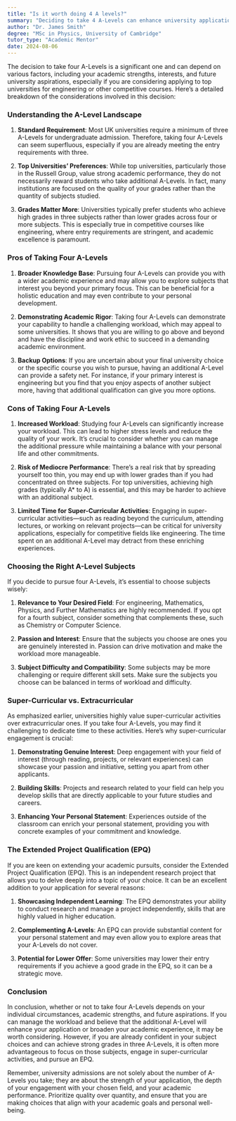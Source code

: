 ```yaml
---
title: "Is it worth doing 4 A levels?"
summary: "Deciding to take 4 A-Levels can enhance university applications, especially for competitive courses, but isn't necessary for most universities."
author: "Dr. James Smith"
degree: "MSc in Physics, University of Cambridge"
tutor_type: "Academic Mentor"
date: 2024-08-06
---
```


The decision to take four A-Levels is a significant one and can depend on various factors, including your academic strengths, interests, and future university aspirations, especially if you are considering applying to top universities for engineering or other competitive courses. Here’s a detailed breakdown of the considerations involved in this decision:

### Understanding the A-Level Landscape

1. **Standard Requirement**:
   Most UK universities require a minimum of three A-Levels for undergraduate admission. Therefore, taking four A-Levels can seem superfluous, especially if you are already meeting the entry requirements with three.

2. **Top Universities’ Preferences**:
   While top universities, particularly those in the Russell Group, value strong academic performance, they do not necessarily reward students who take additional A-Levels. In fact, many institutions are focused on the quality of your grades rather than the quantity of subjects studied.

3. **Grades Matter More**:
   Universities typically prefer students who achieve high grades in three subjects rather than lower grades across four or more subjects. This is especially true in competitive courses like engineering, where entry requirements are stringent, and academic excellence is paramount.

### Pros of Taking Four A-Levels

1. **Broader Knowledge Base**:
   Pursuing four A-Levels can provide you with a wider academic experience and may allow you to explore subjects that interest you beyond your primary focus. This can be beneficial for a holistic education and may even contribute to your personal development.

2. **Demonstrating Academic Rigor**:
   Taking four A-Levels can demonstrate your capability to handle a challenging workload, which may appeal to some universities. It shows that you are willing to go above and beyond and have the discipline and work ethic to succeed in a demanding academic environment.

3. **Backup Options**:
   If you are uncertain about your final university choice or the specific course you wish to pursue, having an additional A-Level can provide a safety net. For instance, if your primary interest is engineering but you find that you enjoy aspects of another subject more, having that additional qualification can give you more options.

### Cons of Taking Four A-Levels

1. **Increased Workload**:
   Studying four A-Levels can significantly increase your workload. This can lead to higher stress levels and reduce the quality of your work. It’s crucial to consider whether you can manage the additional pressure while maintaining a balance with your personal life and other commitments.

2. **Risk of Mediocre Performance**:
   There’s a real risk that by spreading yourself too thin, you may end up with lower grades than if you had concentrated on three subjects. For top universities, achieving high grades (typically A* to A) is essential, and this may be harder to achieve with an additional subject.

3. **Limited Time for Super-Curricular Activities**:
   Engaging in super-curricular activities—such as reading beyond the curriculum, attending lectures, or working on relevant projects—can be critical for university applications, especially for competitive fields like engineering. The time spent on an additional A-Level may detract from these enriching experiences.

### Choosing the Right A-Level Subjects

If you decide to pursue four A-Levels, it’s essential to choose subjects wisely:

1. **Relevance to Your Desired Field**:
   For engineering, Mathematics, Physics, and Further Mathematics are highly recommended. If you opt for a fourth subject, consider something that complements these, such as Chemistry or Computer Science.

2. **Passion and Interest**:
   Ensure that the subjects you choose are ones you are genuinely interested in. Passion can drive motivation and make the workload more manageable.

3. **Subject Difficulty and Compatibility**:
   Some subjects may be more challenging or require different skill sets. Make sure the subjects you choose can be balanced in terms of workload and difficulty.

### Super-Curricular vs. Extracurricular

As emphasized earlier, universities highly value super-curricular activities over extracurricular ones. If you take four A-Levels, you may find it challenging to dedicate time to these activities. Here’s why super-curricular engagement is crucial:

1. **Demonstrating Genuine Interest**:
   Deep engagement with your field of interest (through reading, projects, or relevant experiences) can showcase your passion and initiative, setting you apart from other applicants.

2. **Building Skills**:
   Projects and research related to your field can help you develop skills that are directly applicable to your future studies and careers.

3. **Enhancing Your Personal Statement**:
   Experiences outside of the classroom can enrich your personal statement, providing you with concrete examples of your commitment and knowledge.

### The Extended Project Qualification (EPQ)

If you are keen on extending your academic pursuits, consider the Extended Project Qualification (EPQ). This is an independent research project that allows you to delve deeply into a topic of your choice. It can be an excellent addition to your application for several reasons:

1. **Showcasing Independent Learning**:
   The EPQ demonstrates your ability to conduct research and manage a project independently, skills that are highly valued in higher education.

2. **Complementing A-Levels**:
   An EPQ can provide substantial content for your personal statement and may even allow you to explore areas that your A-Levels do not cover.

3. **Potential for Lower Offer**:
   Some universities may lower their entry requirements if you achieve a good grade in the EPQ, so it can be a strategic move.

### Conclusion

In conclusion, whether or not to take four A-Levels depends on your individual circumstances, academic strengths, and future aspirations. If you can manage the workload and believe that the additional A-Level will enhance your application or broaden your academic experience, it may be worth considering. However, if you are already confident in your subject choices and can achieve strong grades in three A-Levels, it is often more advantageous to focus on those subjects, engage in super-curricular activities, and pursue an EPQ.

Remember, university admissions are not solely about the number of A-Levels you take; they are about the strength of your application, the depth of your engagement with your chosen field, and your academic performance. Prioritize quality over quantity, and ensure that you are making choices that align with your academic goals and personal well-being.
    